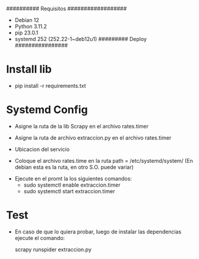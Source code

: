 ########## Requisitos ##################
- Debian 12
- Python 3.11.2
- pip 23.0.1 
- systemd 252 (252.22-1~deb12u1)
######### Deploy   ################

# Install lib
 - pip install -r requirements.txt

# Systemd Config

 - Asigne  la ruta de la lib Scrapy en el archivo rates.timer

 - Asigne la ruta de  archivo extraccion.py en el archivo rates.timer

 - Ubicacion del servicio
  * Coloque el archivo rates.time en la ruta
    path = /etc/systemd/system/
    (En debian esta es la ruta, en otro S.O. puede variar)
 
 - Ejecute en el promt la los siguientes comandos:
   * sudo systemctl enable extraccion.timer
   * sudo systemctl start extraccion.timer

# Test
 - En caso de que lo quiera probar,
 luego de instalar las dependencias
 ejecute el comando:
    
    scrapy runspider extraccion.py